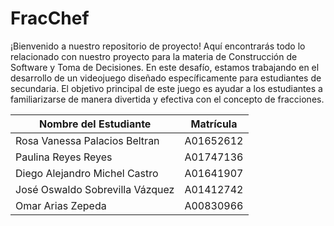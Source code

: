 # FracChef

¡Bienvenido a nuestro repositorio de proyecto! Aquí encontrarás todo lo relacionado con nuestro proyecto para la materia de Construcción de Software y Toma de Decisiones. En este desafío, estamos trabajando en el desarrollo de un videojuego diseñado específicamente para estudiantes de secundaria. El objetivo principal de este juego es ayudar a los estudiantes a familiarizarse de manera divertida y efectiva con el concepto de fracciones.

| Nombre del Estudiante | Matrícula |
|-----------------------|-----------|
| Rosa Vanessa Palacios Beltran | A01652612    |
| Paulina Reyes Reyes       | A01747136    |
| Diego Alejandro Michel Castro      | A01641907    |
| José Oswaldo Sobrevilla Vázquez          | A01412742    |
| Omar Arias Zepeda          | A00830966    |
